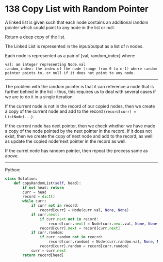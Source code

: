 138 Copy List with Random Pointer
=================================

A linked list is given such that each node contains an additional random
pointer which could point to any node in the list or null.

Return a deep copy of the list.

The Linked List is represented in the input/output as a list of n nodes. 

Each node is represented as a pair of [val, random\_index] where:

    val: an integer representing Node.val
    random_index: the index of the node (range from 0 to n-1) where random
    pointer points to, or null if it does not point to any node.


---

The problem with the random pointer is that it can reference a node that is
further behind in the list - thus, this requires us to deal with several cases
if we are to do it in a single iteration.

If the current node is not in the record of our copied nodes, then we create
a copy of the current node and add to the record (`record[curr]
= ListNode(...`).

If the current node has next pointer, then we check whether we have made a copy
of the node pointed by the next pointer in the record. If it does not exist,
then we create the copy of next node and add to the record, as well as update
the copied node'next pointer in the record as well.

If the curret node has random pointer, then repeat the process same as above.

---

Python:

```python
class Solution:
    def copyRandomList(self, head):
        if not head: return
        curr = head
        record = dict()
        while curr:
            if curr not in record:
                record[curr] = Node(curr.val, None, None)
            if curr.next: 
                if curr.next not in record:
                    record[curr.next] = Node(curr.next.val, None, None)
                record[curr].next = record[curr.next]
            if curr.random:
                if curr.random not in reocrd:
                    record[curr.random] = Node(curr.random.val, None, None)
                record[curr].random = record[curr.random]
            curr = curr.next
        return record[head]
```

